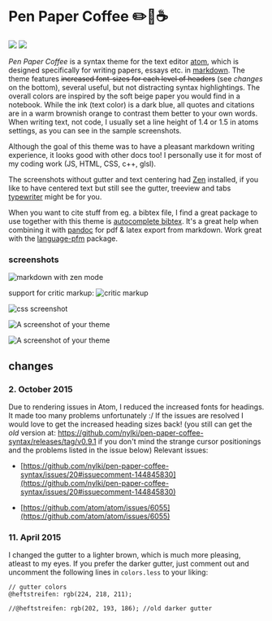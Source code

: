 # Pen Paper Coffee :pencil2::scroll::coffee:
[![](https://badgen.net/apm/downloads/pen-paper-coffee-syntax)](https://atom.io/themes/pen-paper-coffee-syntax) [![](https://badgen.net/apm/stars/linter)](https://atom.io/themes/pen-paper-coffee-syntax)

*Pen Paper Coffee* is a syntax theme for the text editor [atom](http://atom.io/), which is designed specifically for writing papers, essays etc. in [markdown](https://en.wikipedia.org/wiki/Markdown).
The theme features ~~increased font-sizes for each level of headers~~ (see *changes* on the bottom), several useful, but not distracting syntax highlightings.
The overall colors are inspired by the soft beige paper you would find in a notebook. While the ink (text color) is a dark blue, all quotes and citations are in a warm brownish orange to contrast them better to your own words. When writing text, not code, I usually set a line height of 1.4 or 1.5 in atoms settings, as you can see in the sample screenshots.

Although the goal of this theme was to have a pleasant markdown writing experience, it looks good with other docs too! I personally use it for most of my coding work (JS, HTML, CSS, c++, glsl).

The screenshots without gutter and text centering had [Zen](https://atom.io/packages/zen) installed, if you like to have centered text but still see the gutter, treeview and tabs [typewriter](https://atom.io/packages/typewriter) might be for you.

When you want to cite stuff from eg. a bibtex file, I find a great package to use together with this theme is [autocomplete bibtex](https://github.com/apcshields/autocomplete-bibtex). It's a great help when combining it with [pandoc](https://github.com/jgm/pandoc) for pdf & latex export from markdown. Work great with the [language-pfm](https://github.com/leipert/language-pfm) package.

### screenshots

![markdown with zen mode](https://raw.githubusercontent.com/nylki/PenPaperCoffee-atom-syntax/master/screenshots/penPaperCoffe_1.png)

support for critic markup:
![critic markup](https://raw.githubusercontent.com/nylki/PenPaperCoffee-atom-syntax/master/screenshots/criticmarkup.png)

![css screenshot](https://raw.githubusercontent.com/nylki/PenPaperCoffee-atom-syntax/master/screenshots/penPaperCoffe_4.png)

![A screenshot of your theme](https://raw.githubusercontent.com/nylki/PenPaperCoffee-atom-syntax/master/screenshots/penPaperCoffe_2.png)

![A screenshot of your theme](https://raw.githubusercontent.com/nylki/PenPaperCoffee-atom-syntax/master/screenshots/penPaperCoffe_3.png)

## changes
### 2. October 2015

Due to rendering issues in Atom, I reduced the increased fonts for headings. It made too many problems unfortunately :/
If the issues are resolved I would love to get the increased heading sizes back! (you still can get the *old* version at: https://github.com/nylki/pen-paper-coffee-syntax/releases/tag/v0.9.1 if you don't mind the strange cursor positionings and the problems listed in the issue below)
Relevant issues:

- [https://github.com/nylki/pen-paper-coffee-syntax/issues/20#issuecomment-144845830](https://github.com/nylki/pen-paper-coffee-syntax/issues/20#issuecomment-144845830)

- [https://github.com/atom/atom/issues/6055](https://github.com/atom/atom/issues/6055)

### 11. April 2015
I changed the gutter to a lighter brown, which is much more pleasing, atleast to my eyes. If you prefer the darker gutter, just comment out and uncomment the following lines in `colors.less` to your liking:
```.less
// gutter colors
@heftstreifen: rgb(224, 218, 211);

//@heftstreifen: rgb(202, 193, 186); //old darker gutter
```
